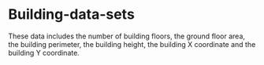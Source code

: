 # Building-data-sets
These data includes the number of building floors, the ground floor area, the building perimeter, the building height, the building X coordinate and the building Y coordinate.
